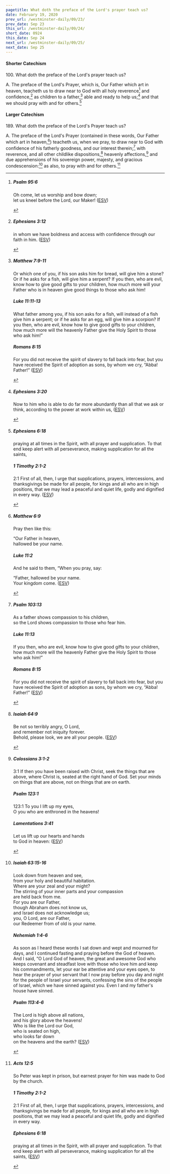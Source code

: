 ```yaml
---
pagetitle: What doth the preface of the Lord's prayer teach us?
date: February 19, 2020
prev_url: /westminster-daily/09/23/
prev_date: Sep 23
this_url: /westminster-daily/09/24/
short_date: 0924
this_date: Sep 24
next_url: /westminster-daily/09/25/
next_date: Sep 25
---
```


#### Shorter Catechism

100\. What doth the preface of the Lord's prayer teach us?

A. The preface of the Lord's Prayer, which is, Our Father which art in heaven, teacheth us to draw near to God with all holy reverence[^fnref:wsc1] and confidence,[^fnref:wsc2] as children to a father,[^fnref:wsc3] able and ready to help us;[^fnref:wsc4] and that we should pray with and for others.[^fnref:wsc5]


[^fnref:wsc1]: <div class="esv"><h5>Psalm 95:6</h5> <div class="esv-text"><div class="block-indent"> <p class="line-group" id="p19095006.01-1">Oh come, let us worship and bow down;<br /> <span class="indent"></span>let us kneel before the <span class="small-caps">Lord</span>, our Maker!  (<a href="http://www.esv.org" class="copyright">ESV</a>)</p> </div> </div> </div>

[^fnref:wsc2]: <div class="esv"><h5>Ephesians 3:12</h5> <div class="esv-text"><p id="p49003012.01-1">in whom we have boldness and access with confidence through our faith in him.  (<a href="http://www.esv.org" class="copyright">ESV</a>)</p> </div> </div>

[^fnref:wsc3]: <div class="esv"><h5>Matthew 7:9-11</h5> <div class="esv-text"><p id="p40007009.01-1"><span class="woc">Or which one of you, if his son asks him for bread, will give him a stone?</span> <span class="woc">Or if he asks for a fish, will give him a serpent?</span> <span class="woc">If you then, who are evil, know how to give good gifts to your children, how much more will your Father who is in heaven give good things to those who ask him!</span></p> </div><h5>Luke 11:11-13</h5> <div class="esv-text"><p id="p42011011.01-2"><span class="woc">What father among you, if his son asks for a fish, will instead of a fish give him a serpent;</span> <span class="woc">or if he asks for an egg, will give him a scorpion?</span> <span class="woc">If you then, who are evil, know how to give good gifts to your children, how much more will the heavenly Father give the Holy Spirit to those who ask him!&#8221;</span></p> </div><h5>Romans 8:15</h5> <div class="esv-text"><p id="p45008015.01-3">For you did not receive the spirit of slavery to fall back into fear, but you have received the Spirit of adoption as sons, by whom we cry, &#8220;Abba! Father!&#8221;  (<a href="http://www.esv.org" class="copyright">ESV</a>)</p> </div> </div>

[^fnref:wsc4]: <div class="esv"><h5>Ephesians 3:20</h5> <div class="esv-text"><p id="p49003020.01-1">Now to him who is able to do far more abundantly than all that we ask or think, according to the power at work within us,  (<a href="http://www.esv.org" class="copyright">ESV</a>)</p> </div> </div>

[^fnref:wsc5]: <div class="esv"><h5>Ephesians 6:18</h5> <div class="esv-text"><p id="p49006018.01-1">praying at all times in the Spirit, with all prayer and supplication. To that end keep alert with all perseverance, making supplication for all the saints,</p> </div><h5>1 Timothy 2:1-2</h5> <div class="esv-text"> <p id="p54002001.05-2"><span class="chapter-num" id="v54002001-2">2:1&nbsp;</span>First of all, then, I urge that supplications, prayers, intercessions, and thanksgivings be made for all people, for kings and all who are in high positions, that we may lead a peaceful and quiet life, godly and dignified in every way.  (<a href="http://www.esv.org" class="copyright">ESV</a>)</p> </div> </div>


#### Larger Catechism

189\. What doth the preface of the Lord's Prayer teach us?

A. The preface of the Lord's Prayer (contained in these words, Our Father which art in heaven,[^fnref:wlc1]) teacheth us, when we pray, to draw near to God with confidence of his fatherly goodness, and our interest therein;[^fnref:wlc2] with reverence, and all other childlike dispositions,[^fnref:wlc3] heavenly affections,[^fnref:wlc4] and due apprehensions of his sovereign power, majesty, and gracious condescension:[^fnref:wlc5] as also, to pray with and for others.[^fnref:wlc6]


[^fnref:wlc1]: <div class="esv"><h5>Matthew 6:9</h5> <div class="esv-text"><p id="p40006009.01-1"><span class="woc">Pray then like this:</span></p> <div class="block-indent"> <p class="line-group" id="p40006009.05-1"><span class="woc">&#8220;Our Father in heaven,<br /> hallowed be your name.</span></p> </div> </div><h5>Luke 11:2</h5> <div class="esv-text"><p id="p42011002.01-2">And he said to them, <span class="woc">&#8220;When you pray, say:</span></p> <div class="block-indent"> <p class="line-group" id="p42011002.10-2"><span class="woc">&#8220;Father, hallowed be your name.<br /> Your kingdom come.</span>  (<a href="http://www.esv.org" class="copyright">ESV</a>)</p> </div> </div> </div>

[^fnref:wlc2]: <div class="esv"><h5>Psalm 103:13</h5> <div class="esv-text"><div class="block-indent"> <p class="line-group" id="p19103013.01-1">As a father shows compassion to his children,<br /> <span class="indent"></span>so the <span class="small-caps">Lord</span> shows compassion to those who fear him.</p> </div> </div><h5>Luke 11:13</h5> <div class="esv-text"><p id="p42011013.01-2"><span class="woc">If you then, who are evil, know how to give good gifts to your children, how much more will the heavenly Father give the Holy Spirit to those who ask him!&#8221;</span></p> </div><h5>Romans 8:15</h5> <div class="esv-text"><p id="p45008015.01-3">For you did not receive the spirit of slavery to fall back into fear, but you have received the Spirit of adoption as sons, by whom we cry, &#8220;Abba! Father!&#8221;  (<a href="http://www.esv.org" class="copyright">ESV</a>)</p> </div> </div>

[^fnref:wlc3]: <div class="esv"><h5>Isaiah 64:9</h5> <div class="esv-text"><div class="block-indent"> <p class="line-group" id="p23064009.01-1">Be not so terribly angry, O <span class="small-caps">Lord</span>,<br /> <span class="indent"></span>and remember not iniquity forever.<br /> <span class="indent"></span>Behold, please look, we are all your people.  (<a href="http://www.esv.org" class="copyright">ESV</a>)</p> </div> </div> </div>

[^fnref:wlc4]: <div class="esv"><h5>Colossians 3:1-2</h5> <div class="esv-text"> <p id="p51003001.06-1"><span class="chapter-num" id="v51003001-1">3:1&nbsp;</span>If then you have been raised with Christ, seek the things that are above, where Christ is, seated at the right hand of God. Set your minds on things that are above, not on things that are on earth.</p> </div><h5>Psalm 123:1</h5> <div class="esv-text">  <div class="block-indent"> <p class="line-group" id="p19123001.13-2"><span class="chapter-num" id="v19123001-2">123:1&nbsp;</span>To you I lift up my eyes,<br /> <span class="indent"></span>O you who are enthroned in the heavens!</p> </div> </div><h5>Lamentations 3:41</h5> <div class="esv-text"><div class="block-indent"> <p class="line-group" id="p25003041.01-3">Let us lift up our hearts and hands<br /> <span class="indent"></span>to God in heaven:  (<a href="http://www.esv.org" class="copyright">ESV</a>)</p> </div> </div> </div>

[^fnref:wlc5]: <div class="esv"><h5>Isaiah 63:15-16</h5> <div class="esv-text"> <div class="block-indent"> <p class="line-group" id="p23063015.04-1">Look down from heaven and see,<br /> <span class="indent"></span>from your holy and beautiful habitation.<br /> Where are your zeal and your might?<br /> <span class="indent"></span>The stirring of your inner parts and your compassion<br /> <span class="indent"></span>are held back from me.<br />  For you are our Father,<br /> <span class="indent"></span>though Abraham does not know us,<br /> <span class="indent"></span>and Israel does not acknowledge us;<br /> you, O <span class="small-caps">Lord</span>, are our Father,<br /> <span class="indent"></span>our Redeemer from of old is your name.</p> </div> </div><h5>Nehemiah 1:4-6</h5> <div class="esv-text"> <p id="p16001004.03-2">As soon as I heard these words I sat down and wept and mourned for days, and I continued fasting and praying before the God of heaven. And I said, &#8220;O <span class="small-caps">Lord</span> God of heaven, the great and awesome God who keeps covenant and steadfast love with those who love him and keep his commandments, let your ear be attentive and your eyes open, to hear the prayer of your servant that I now pray before you day and night for the people of Israel your servants, confessing the sins of the people of Israel, which we have sinned against you. Even I and my father's house have sinned.</p> </div><h5>Psalm 113:4-6</h5> <div class="esv-text"><div class="block-indent"> <p class="line-group" id="p19113004.01-3">The <span class="small-caps">Lord</span> is high above all nations,<br /> <span class="indent"></span>and his glory above the heavens!<br />  Who is like the <span class="small-caps">Lord</span> our God,<br /> <span class="indent"></span>who is seated on high,<br />  who looks far down<br /> <span class="indent"></span>on the heavens and the earth?  (<a href="http://www.esv.org" class="copyright">ESV</a>)</p> </div> </div> </div>

[^fnref:wlc6]: <div class="esv"><h5>Acts 12:5</h5> <div class="esv-text"><p id="p44012005.01-1">So Peter was kept in prison, but earnest prayer for him was made to God by the church.</p> </div><h5>1 Timothy 2:1-2</h5> <div class="esv-text"> <p id="p54002001.05-2"><span class="chapter-num" id="v54002001-2">2:1&nbsp;</span>First of all, then, I urge that supplications, prayers, intercessions, and thanksgivings be made for all people, for kings and all who are in high positions, that we may lead a peaceful and quiet life, godly and dignified in every way.</p> </div><h5>Ephesians 6:18</h5> <div class="esv-text"><p id="p49006018.01-3">praying at all times in the Spirit, with all prayer and supplication. To that end keep alert with all perseverance, making supplication for all the saints,  (<a href="http://www.esv.org" class="copyright">ESV</a>)</p> </div> </div>

